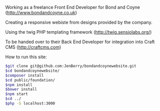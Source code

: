 Working as a freelance Front End Developer for Bond and Coyne (http://www.bondandcoyne.co.uk)

Creating a responsive webiste from designs provided by the company.

Using the twig PHP templating framework (http://twig.sensiolabs.org/)

To be handed over to their Back End Developer for integration into Craft CMS (http://craftcms.com)


How to run this site:

```bash
$git clone git@github.com:JenBerry/bondandcoynewebsite.git
$cd bondandcoynewebsite/
$composer install
$cd public/foundation/
$npm install
$bower install
$npm start
$cd ../
$php -S localhost:3000
```